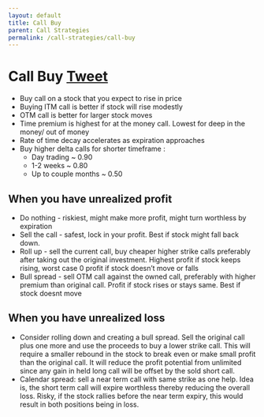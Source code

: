 ```yaml
---
layout: default
title: Call Buy
parent: Call Strategies
permalink: /call-strategies/call-buy
---
```

# Call Buy <a href="https://twitter.com/share?ref_src=twsrc%5Etfw" class="twitter-share-button" data-text="Quick reference guide for #call buy #optionstrategy #optionnotes" data-url="http://optionnotes.com/call-strategies/call-buy" data-related="navdeepco" data-show-count="false">Tweet</a><script async src="https://platform.twitter.com/widgets.js" charset="utf-8"></script>
- Buy call on a stock that you expect to rise in price
- Buying ITM call is better if stock will rise modestly
- OTM call is better for larger stock moves
- Time premium is highest for at the money call. Lowest for deep in the money/ out of money
- Rate of time decay accelerates as expiration approaches
- Buy higher delta calls for shorter timeframe :
    - Day trading ~ 0.90
    - 1-2 weeks ~ 0.80
    - Up to couple months ~ 0.50  
    
## When you have unrealized profit
- Do nothing - riskiest, might make more profit, might turn worthless by expiration
- Sell the call - safest, lock in your profit. Best if stock might fall back down. 
- Roll up - sell the current call, buy cheaper higher strike calls preferably after taking out the original investment. Highest profit if stock keeps rising, worst case 0 profit if stock doesn’t move or falls
- Bull spread - sell OTM call against the owned call, preferably with higher premium than original call. Profit if stock rises or stays same. Best if stock doesnt move

## When you have unrealized loss
- Consider rolling down and creating a bull spread. Sell the original call plus one more and use the proceeds to buy a lower strike call. This will require a smaller rebound in the stock to break even or make small profit than the original call. It will reduce the profit potential from unlimited since any gain in held long call will be offset by the sold short call.
- Calendar spread: sell a near term call with same strike as one help. Idea is, the short term call will expire worthless thereby reducing the overall loss. Risky, if the stock rallies before the near term expiry, this would result in both positions being in loss.